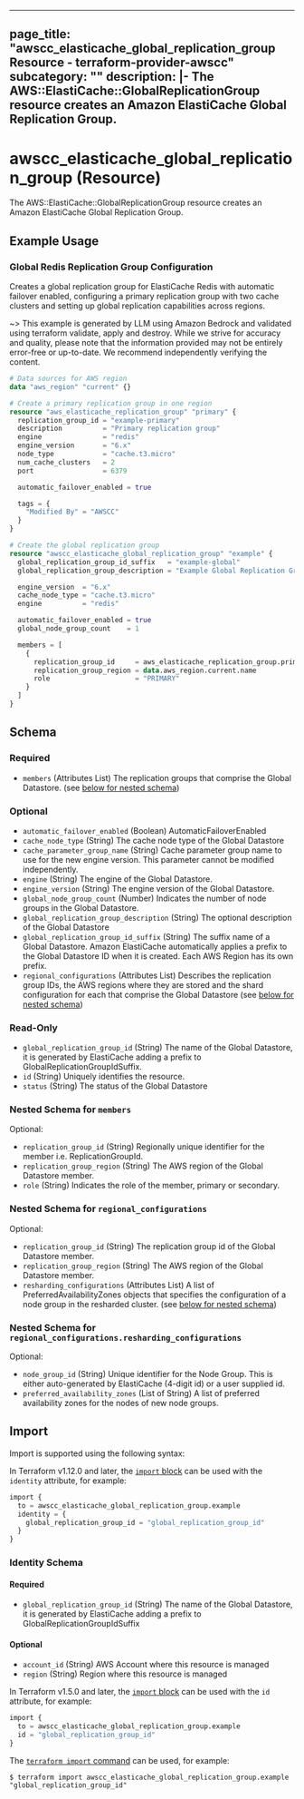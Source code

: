 
---
page_title: "awscc_elasticache_global_replication_group Resource - terraform-provider-awscc"
subcategory: ""
description: |-
  The AWS::ElastiCache::GlobalReplicationGroup resource creates an Amazon ElastiCache Global Replication Group.
---

# awscc_elasticache_global_replication_group (Resource)

The AWS::ElastiCache::GlobalReplicationGroup resource creates an Amazon ElastiCache Global Replication Group.

## Example Usage

### Global Redis Replication Group Configuration

Creates a global replication group for ElastiCache Redis with automatic failover enabled, configuring a primary replication group with two cache clusters and setting up global replication capabilities across regions.

~> This example is generated by LLM using Amazon Bedrock and validated using terraform validate, apply and destroy. While we strive for accuracy and quality, please note that the information provided may not be entirely error-free or up-to-date. We recommend independently verifying the content.

```terraform
# Data sources for AWS region
data "aws_region" "current" {}

# Create a primary replication group in one region
resource "aws_elasticache_replication_group" "primary" {
  replication_group_id = "example-primary"
  description          = "Primary replication group"
  engine               = "redis"
  engine_version       = "6.x"
  node_type            = "cache.t3.micro"
  num_cache_clusters   = 2
  port                 = 6379

  automatic_failover_enabled = true

  tags = {
    "Modified By" = "AWSCC"
  }
}

# Create the global replication group
resource "awscc_elasticache_global_replication_group" "example" {
  global_replication_group_id_suffix   = "example-global"
  global_replication_group_description = "Example Global Replication Group"

  engine_version  = "6.x"
  cache_node_type = "cache.t3.micro"
  engine          = "redis"

  automatic_failover_enabled = true
  global_node_group_count    = 1

  members = [
    {
      replication_group_id     = aws_elasticache_replication_group.primary.id
      replication_group_region = data.aws_region.current.name
      role                     = "PRIMARY"
    }
  ]
}
```

<!-- schema generated by tfplugindocs -->
## Schema

### Required

- `members` (Attributes List) The replication groups that comprise the Global Datastore. (see [below for nested schema](#nestedatt--members))

### Optional

- `automatic_failover_enabled` (Boolean) AutomaticFailoverEnabled
- `cache_node_type` (String) The cache node type of the Global Datastore
- `cache_parameter_group_name` (String) Cache parameter group name to use for the new engine version. This parameter cannot be modified independently.
- `engine` (String) The engine of the Global Datastore.
- `engine_version` (String) The engine version of the Global Datastore.
- `global_node_group_count` (Number) Indicates the number of node groups in the Global Datastore.
- `global_replication_group_description` (String) The optional description of the Global Datastore
- `global_replication_group_id_suffix` (String) The suffix name of a Global Datastore. Amazon ElastiCache automatically applies a prefix to the Global Datastore ID when it is created. Each AWS Region has its own prefix.
- `regional_configurations` (Attributes List) Describes the replication group IDs, the AWS regions where they are stored and the shard configuration for each that comprise the Global Datastore (see [below for nested schema](#nestedatt--regional_configurations))

### Read-Only

- `global_replication_group_id` (String) The name of the Global Datastore, it is generated by ElastiCache adding a prefix to GlobalReplicationGroupIdSuffix.
- `id` (String) Uniquely identifies the resource.
- `status` (String) The status of the Global Datastore

<a id="nestedatt--members"></a>
### Nested Schema for `members`

Optional:

- `replication_group_id` (String) Regionally unique identifier for the member i.e. ReplicationGroupId.
- `replication_group_region` (String) The AWS region of the Global Datastore member.
- `role` (String) Indicates the role of the member, primary or secondary.


<a id="nestedatt--regional_configurations"></a>
### Nested Schema for `regional_configurations`

Optional:

- `replication_group_id` (String) The replication group id of the Global Datastore member.
- `replication_group_region` (String) The AWS region of the Global Datastore member.
- `resharding_configurations` (Attributes List) A list of PreferredAvailabilityZones objects that specifies the configuration of a node group in the resharded cluster. (see [below for nested schema](#nestedatt--regional_configurations--resharding_configurations))

<a id="nestedatt--regional_configurations--resharding_configurations"></a>
### Nested Schema for `regional_configurations.resharding_configurations`

Optional:

- `node_group_id` (String) Unique identifier for the Node Group. This is either auto-generated by ElastiCache (4-digit id) or a user supplied id.
- `preferred_availability_zones` (List of String) A list of preferred availability zones for the nodes of new node groups.

## Import

Import is supported using the following syntax:

In Terraform v1.12.0 and later, the [`import` block](https://developer.hashicorp.com/terraform/language/import) can be used with the `identity` attribute, for example:

```terraform
import {
  to = awscc_elasticache_global_replication_group.example
  identity = {
    global_replication_group_id = "global_replication_group_id"
  }
}
```

<!-- schema generated by tfplugindocs -->
### Identity Schema

#### Required

- `global_replication_group_id` (String) The name of the Global Datastore, it is generated by ElastiCache adding a prefix to GlobalReplicationGroupIdSuffix

#### Optional

- `account_id` (String) AWS Account where this resource is managed
- `region` (String) Region where this resource is managed

In Terraform v1.5.0 and later, the [`import` block](https://developer.hashicorp.com/terraform/language/import) can be used with the `id` attribute, for example:

```terraform
import {
  to = awscc_elasticache_global_replication_group.example
  id = "global_replication_group_id"
}
```

The [`terraform import` command](https://developer.hashicorp.com/terraform/cli/commands/import) can be used, for example:

```shell
$ terraform import awscc_elasticache_global_replication_group.example "global_replication_group_id"
```
